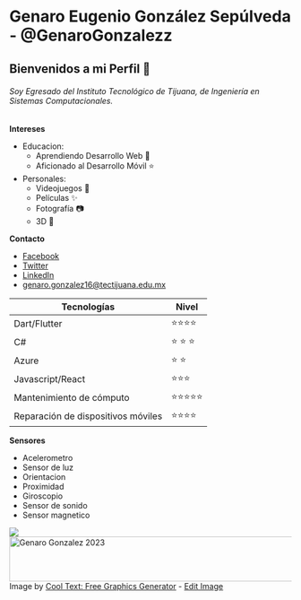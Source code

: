 

# Genaro Eugenio González Sepúlveda - @GenaroGonzalezz

## Bienvenidos a mi Perfil 👋
###### Soy Egresado del Instituto Tecnológico de Tijuana, de Ingeniería en Sistemas Computacionales.

**Intereses**
* Educacion:
  * Aprendiendo Desarrollo Web :rocket:
  * Aficionado al Desarrollo Móvil :star:
* Personales:
  * Videojuegos :space_invader:
  * Películas :sparkles:
  * Fotografía 📷
  * 3D 🎨

**Contacto**
* [Facebook](https://www.facebook.com/Genarindo/)
* [Twitter](https://twitter.com/GenarindoGS)
* [LinkedIn](https://www.linkedin.com/in/genaro-gonzález-0613a9168)
* genaro.gonzalez16@tectijuana.edu.mx


Tecnologías | Nivel 
------------|------------
 Dart/Flutter   | :star::star::star::star:
 C#        | :star: :star: :star:
 Azure     | :star: :star:
 Javascript/React     | :star::star::star:
 Mantenimiento de cómputo | :star::star::star::star::star:
 Reparación de dispositivos móviles | :star::star::star::star:
 
 
 **Sensores**
 * Acelerometro
 * Sensor de luz
 * Orientacion
 * Proximidad
 * Giroscopio
 * Sensor de sonido
 * Sensor magnetico
 
![](https://images.cooltext.com/5508546.png)
<a href="https://cooltext.com"><img src="https://images.cooltext.com/5508546.png" width="556" height="80" alt="Genaro Gonzalez 2023" /></a>
<br />Image by <a href="https://cooltext.com">Cool Text: Free Graphics Generator</a> - <a href="https://cooltext.com/Edit-Logo?LogoID=3775399639">Edit Image</a>



